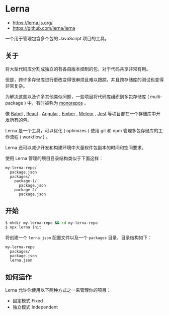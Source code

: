 # Lerna

- <https://lerna.js.org/>
- <https://github.com/lerna/lerna>

一个用于管理包含多个包的 JavaScript 项目的工具。

## 关于

将大型代码库分割成独立的有各自版本控制的包，对于代码共享非常有用。

但是，跨许多存储库进行更改变得很麻烦且难以跟踪，并且跨存储库的测试也变得非常复杂。

为解决这些以及许多其他类似问题，一些项目将代码库组织到多包存储库 ( multi-package ) 中，有时被称为 [monorepos] 。

像 [Babel] , [React] , [Angular] , [Ember] , [Meteor] , [Jest] 等项目都在一个存储库中开发所有的包。

[monorepos]: <https://github.com/babel/babel/blob/master/doc/design/monorepo.md>
[Babel]: <https://github.com/babel/babel/tree/master/packages>
[React]: <https://github.com/facebook/react/tree/master/packages>
[Angular]: <https://github.com/angular/angular/tree/master/modules>
[Ember]: <https://github.com/emberjs/ember.js/tree/master/packages>
[Meteor]: <https://github.com/meteor/meteor/tree/devel/packages>
[Jest]: <https://github.com/facebook/jest/tree/master/packages>

Lerna 是一个工具，可以优化 ( optimizes ) 使用 git 和 npm 管理多包存储库的工作流程 ( workflow ) 。

Lerna 还可以减少开发和构建环境中大量软件包副本的时间和空间要求。

使用 Lerna 管理的项目目录结构类似于下面这样：

```
my-lerna-repo/
  package.json
  packages/
    package-1/
      package.json
    package-2/
      package.json
```

## 开始

```sh
$ mkdir my-lerna-repo && cd my-lerna-repo
$ npx lerna init
```

将创建一个 `lerna.json` 配置文件以及一个 `packages` 目录，目录结构如下：

```
my-lerna-repo
  packages/
  package.json
  lerna.json
```

## 如何运作

Lerna 允许你使用以下两种方式之一来管理你的项目：

- 固定模式 Fixed
- 独立模式 Independent
